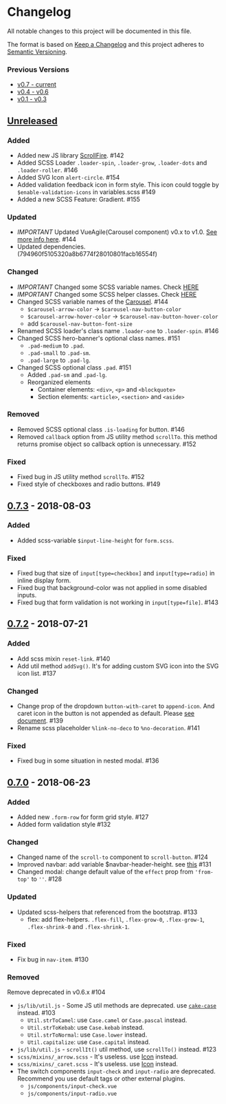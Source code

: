# Changelog

All notable changes to this project will be documented in this file.

The format is based on [Keep a Changelog](http://keepachangelog.com/en/1.0.0/)
and this project adheres to [Semantic Versioning](http://semver.org/spec/v2.0.0.html).

### Previous Versions

- [v0.7 - current](https://github.com/archco/moss-ui/blob/master/CHANGELOG.md)
- [v0.4 - v0.6](https://github.com/archco/moss-ui/blob/master/docs/changelog/0.4-0.6.md)
- [v0.1 - v0.3](https://github.com/archco/moss-ui/blob/master/docs/changelog/0.1-0.3.md)

## [Unreleased]

### Added

- Added new JS library [ScrollFire](https://github.com/archco/moss-ui/blob/master/docs/js/scroll-fire.md#scrollfire). #142
- Added SCSS Loader `.loader-spin`, `.loader-grow`, `.loader-dots` and `.loader-roller`. #146
- Added SVG Icon `alert-circle`. #154
- Added validation feedback icon in form style. This icon could toggle by `$enable-validation-icons` in variables.scss #149
- Added a new SCSS Feature: Gradient. #155

### Updated

- *IMPORTANT* Updated VueAgile(Carousel component) v0.x to v1.0. [See more info here](https://github.com/lukaszflorczak/vue-agile#important--update-from-version--10). #144
- Updated dependencies. (794960f5105320a8b6774f28010801facb16554f)

### Changed

- *IMPORTANT* Changed some SCSS variable names. Check [HERE](https://github.com/archco/moss-ui/issues/148#issue-526350064)
- *IMPORTANT* Changed some SCSS helper classes. Check [HERE](https://github.com/archco/moss-ui/issues/145#issuecomment-556873670)
- Changed SCSS variable names of the [Carousel](https://github.com/archco/moss-ui/blob/master/docs/js/carousel.md). #144
  - `$carousel-arrow-color` -> `$carousel-nav-button-color`
  - `$carousel-arrow-hover-color` -> `$carousel-nav-button-hover-color`
  - add `$carousel-nav-button-font-size`
- Renamed SCSS loader's class name `.loader-one` to `.loader-spin`. #146
- Changed SCSS hero-banner's optional class names. #151
  - `.pad-medium` to `.pad`.
  - `.pad-small` to `.pad-sm`.
  - `.pad-large` to `.pad-lg`.
- Changed SCSS optional class `.pad`. #151
  - Added `.pad-sm` and `.pad-lg`.
  - Reorganized elements
    - Container elements: `<div>`, `<p>` and `<blockquote>`
    - Section elements: `<article>`, `<section>` and `<aside>`

### Removed

- Removed SCSS optional class `.is-loading` for button. #146
- Removed `callback` option from JS utility method `scrollTo`. this method returns promise object so callback option is unnecessary. #152

### Fixed

- Fixed bug in JS utility method `scrollTo`. #152
- Fixed style of checkboxes and radio buttons. #149

## [0.7.3] - 2018-08-03

### Added

- Added scss-variable `$input-line-height` for `form.scss`.

### Fixed

- Fixed bug that size of `input[type=checkbox]` and `input[type=radio]` in inline display form.
- Fixed bug that background-color was not applied in some disabled inputs.
- Fixed bug that form validation is not working in `input[type=file]`. #143

## [0.7.2] - 2018-07-21

### Added

- Add scss mixin `reset-link`. #140
- Add util method `addSvg()`. It's for adding custom SVG icon into the SVG icon list. #137

### Changed

- Change prop of the dropdown `button-with-caret` to `append-icon`. And caret icon in the button is not appended as default. Please [see document](https://github.com/archco/moss-ui/blob/master/docs/js/dropdown.md#append-icon-to-button). #139
- Rename scss placeholder `%link-no-deco` to `%no-decoration`. #141

### Fixed

- Fixed bug in some situation in nested modal. #136

## [0.7.0] - 2018-06-23

### Added

- Added new `.form-row` for form grid style. #127
- Added form validation style #132

### Changed

- Changed name of the `scroll-to` component to `scroll-button`. #124
- Improved navbar: add variable $navbar-header-height. see [this](https://github.com/archco/moss-ui/blob/master/docs/js/navbar.md#specifying-height) #131
- Changed modal: change default value of the `effect` prop from `'from-top'` to `''`. #128

### Updated

- Updated scss-helpers that referenced from the bootstrap. #133
  - flex: add flex-helpers. `.flex-fill`, `.flex-grow-0`, `.flex-grow-1`, `.flex-shrink-0` and `.flex-shrink-1`.

### Fixed

- Fix bug in `nav-item`. #130

### Removed

Remove deprecated in v0.6.x #104

- `js/lib/util.js` - Some JS util methods are deprecated. use [`cake-case`](https://github.com/archco/cake-case#readme) instead. #103 
  - `Util.strToCamel`: use `Case.camel` or `Case.pascal` instead.
  - `Util.strToKebab`: use `Case.kebab` instead.
  - `Util.strToNormal`: use `Case.lower` instead.
  - `Util.capitalize`: use `Case.capital` instead.
- `js/lib/util.js` - `scrollIt()` util method, use `scrollTo()` instead. #123
- `scss/mixins/_arrow.scss` - It's useless. use [Icon](https://github.com/archco/moss-ui/blob/master/docs/svg-icons.md#svg-icons) instead.
- `scss/mixins/_caret.scss` - It's useless. use [Icon](https://github.com/archco/moss-ui/blob/master/docs/svg-icons.md#svg-icons) instead.
- The switch components `input-check` and `input-radio` are deprecated. Recommend you use default tags or other external plugins.
  - `js/components/input-check.vue`
  - `js/components/input-radio.vue`

[Unreleased]: https://github.com/archco/moss-ui/compare/v0.7.3...HEAD
[0.7.3]: https://github.com/archco/moss-ui/compare/v0.7.2...v0.7.3
[0.7.2]: https://github.com/archco/moss-ui/compare/v0.7.0...v0.7.2
[0.7.0]: https://github.com/archco/moss-ui/compare/v0.6.5...v0.7.0
